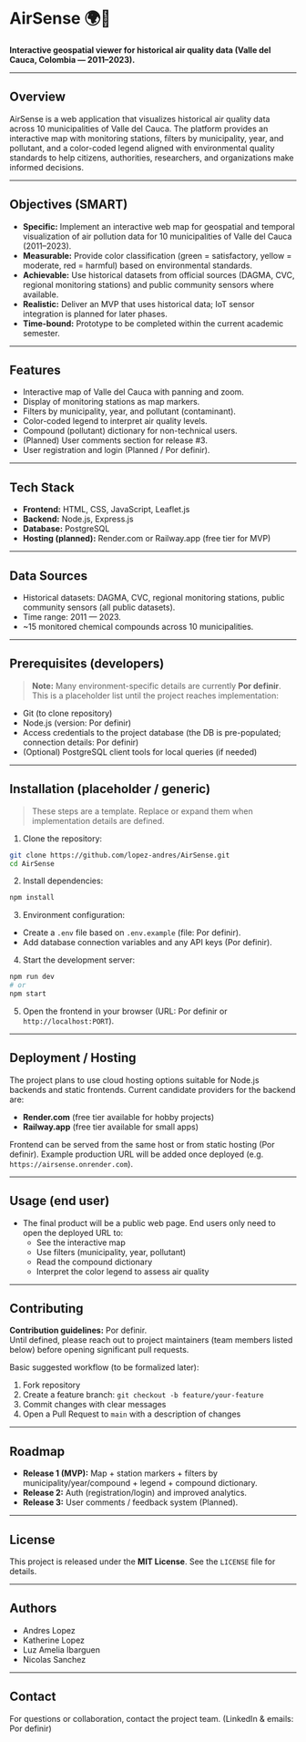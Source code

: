 # AirSense 🌍💨

**Interactive geospatial viewer for historical air quality data (Valle del Cauca, Colombia — 2011–2023).**

---

## Overview
AirSense is a web application that visualizes historical air quality data across 10 municipalities of Valle del Cauca. The platform provides an interactive map with monitoring stations, filters by municipality, year, and pollutant, and a color-coded legend aligned with environmental quality standards to help citizens, authorities, researchers, and organizations make informed decisions.

---

## Objectives (SMART)
- **Specific:** Implement an interactive web map for geospatial and temporal visualization of air pollution data for 10 municipalities of Valle del Cauca (2011–2023).
- **Measurable:** Provide color classification (green = satisfactory, yellow = moderate, red = harmful) based on environmental standards.
- **Achievable:** Use historical datasets from official sources (DAGMA, CVC, regional monitoring stations) and public community sensors where available.
- **Realistic:** Deliver an MVP that uses historical data; IoT sensor integration is planned for later phases.
- **Time-bound:** Prototype to be completed within the current academic semester.

---

## Features
- Interactive map of Valle del Cauca with panning and zoom.
- Display of monitoring stations as map markers.
- Filters by municipality, year, and pollutant (contaminant).
- Color-coded legend to interpret air quality levels.
- Compound (pollutant) dictionary for non-technical users.
- (Planned) User comments section for release #3.
- User registration and login (Planned / Por definir).

---

## Tech Stack
- **Frontend:** HTML, CSS, JavaScript, Leaflet.js  
- **Backend:** Node.js, Express.js  
- **Database:** PostgreSQL  
- **Hosting (planned):** Render.com or Railway.app (free tier for MVP)

---

## Data Sources
- Historical datasets: DAGMA, CVC, regional monitoring stations, public community sensors (all public datasets).  
- Time range: 2011 — 2023.  
- ~15 monitored chemical compounds across 10 municipalities.

---

## Prerequisites (developers)
> **Note:** Many environment-specific details are currently **Por definir**. This is a placeholder list until the project reaches implementation:

- Git (to clone repository)  
- Node.js (version: Por definir)  
- Access credentials to the project database (the DB is pre-populated; connection details: Por definir)  
- (Optional) PostgreSQL client tools for local queries (if needed)

---

## Installation (placeholder / generic)
> These steps are a template. Replace or expand them when implementation details are defined.

1. Clone the repository:
```bash
git clone https://github.com/lopez-andres/AirSense.git
cd AirSense
```

2. Install dependencies:
```bash
npm install
```

3. Environment configuration:
- Create a `.env` file based on `.env.example` (file: Por definir).  
- Add database connection variables and any API keys (Por definir).

4. Start the development server:
```bash
npm run dev
# or
npm start
```

5. Open the frontend in your browser (URL: Por definir or `http://localhost:PORT`).

---

## Deployment / Hosting
The project plans to use cloud hosting options suitable for Node.js backends and static frontends. Current candidate providers for the backend are:

- **Render.com** (free tier available for hobby projects)  
- **Railway.app** (free tier available for small apps)

Frontend can be served from the same host or from static hosting (Por definir). Example production URL will be added once deployed (e.g. `https://airsense.onrender.com`).

---

## Usage (end user)
- The final product will be a public web page. End users only need to open the deployed URL to:
  - See the interactive map
  - Use filters (municipality, year, pollutant)
  - Read the compound dictionary
  - Interpret the color legend to assess air quality

---

## Contributing
**Contribution guidelines:** Por definir.  
Until defined, please reach out to project maintainers (team members listed below) before opening significant pull requests.

Basic suggested workflow (to be formalized later):
1. Fork repository
2. Create a feature branch: `git checkout -b feature/your-feature`
3. Commit changes with clear messages
4. Open a Pull Request to `main` with a description of changes

---

## Roadmap
- **Release 1 (MVP):** Map + station markers + filters by municipality/year/compound + legend + compound dictionary.  
- **Release 2:** Auth (registration/login) and improved analytics.  
- **Release 3:** User comments / feedback system (Planned).

---

## License
This project is released under the **MIT License**. See the `LICENSE` file for details.

---

## Authors
- Andres Lopez  
- Katherine Lopez  
- Luz Amelia Ibarguen  
- Nicolas Sanchez

---

## Contact
For questions or collaboration, contact the project team. (LinkedIn & emails: Por definir)
